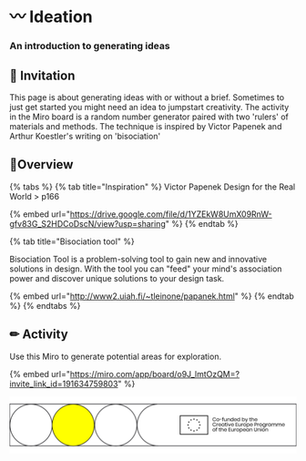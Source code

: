 # 〰 Ideation
### An introduction to generating ideas

## 🎯 Invitation

This page is about generating ideas with or without a brief. Sometimes to just get started you might need an idea to jumpstart creativity. The activity in the Miro board is a random number generator paired with two 'rulers' of materials and methods. The technique is inspired by Victor Papenek and Arthur Koestler's writing on 'bisociation'

## &#x20;👀Overview

{% tabs %}
{% tab title="Inspiration" %}
Victor Papenek Design for the Real World > p166

{% embed url="https://drive.google.com/file/d/1YZEkW8UmX09RnW-gfv83G_S2HDCoDscN/view?usp=sharing" %}
{% endtab %}

{% tab title="Bisociation tool" %}


Bisociation Tool is a problem-solving tool to gain new and innovative solutions in design. With the tool you can "feed" your mind's association power and discover unique solutions to your design task.

{% embed url="http://www2.uiah.fi/~tleinone/papanek.html" %}
{% endtab %}
{% endtabs %}

## ✏ Activity

Use this Miro to generate potential areas for exploration.

{% embed url="https://miro.com/app/board/o9J_lmtOzQM=?invite_link_id=191634759803" %}

![](../.gitbook/assets/gitfooter.png)
